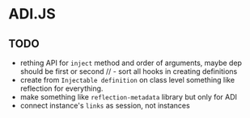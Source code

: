 # ADI.JS

## TODO

- rething API for `inject` method and order of arguments, maybe dep should be first or second
// - sort all hooks in creating definitions
- create from `Injectable definition` on class level something like reflection for everything.
- make something like `reflection-metadata` library but only for ADI
- connect instance's `links` as session, not instances